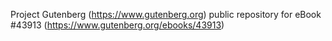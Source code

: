 Project Gutenberg (https://www.gutenberg.org) public repository for eBook #43913 (https://www.gutenberg.org/ebooks/43913)
